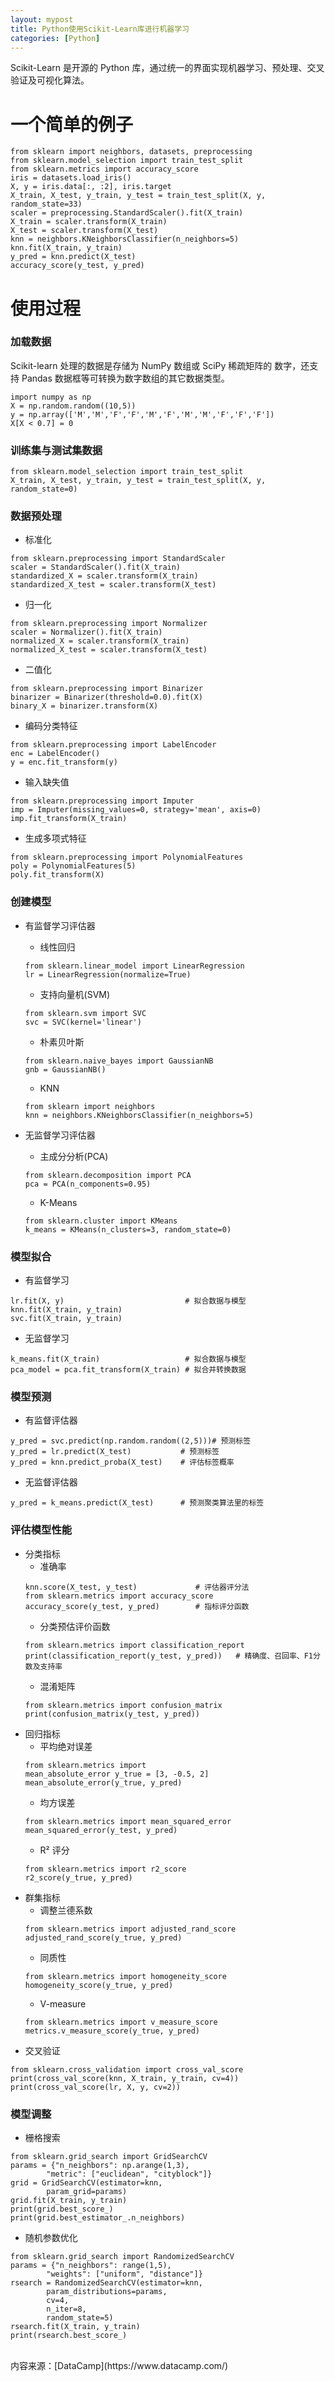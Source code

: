 ```yaml
---
layout: mypost
title: Python使用Scikit-Learn库进行机器学习
categories: [Python]
---
```


Scikit-Learn 是开源的 Python 库，通过统一的界面实现机器学习、预处理、交叉验证及可视化算法。

# 一个简单的例子                              
```
from sklearn import neighbors, datasets, preprocessing
from sklearn.model_selection import train_test_split
from sklearn.metrics import accuracy_score
iris = datasets.load_iris()
X, y = iris.data[:, :2], iris.target
X_train, X_test, y_train, y_test = train_test_split(X, y, random_state=33)
scaler = preprocessing.StandardScaler().fit(X_train)
X_train = scaler.transform(X_train)
X_test = scaler.transform(X_test)
knn = neighbors.KNeighborsClassifier(n_neighbors=5)
knn.fit(X_train, y_train)
y_pred = knn.predict(X_test)
accuracy_score(y_test, y_pred)                               
```

# 使用过程  
### 加载数据  
Scikit-learn 处理的数据是存储为 NumPy 数组或 SciPy 稀疏矩阵的
数字，还支持 Pandas 数据框等可转换为数字数组的其它数据类型。  
```
import numpy as np
X = np.random.random((10,5))
y = np.array(['M','M','F','F','M','F','M','M','F','F','F'])
X[X < 0.7] = 0
```

### 训练集与测试集数据    
```
from sklearn.model_selection import train_test_split
X_train, X_test, y_train, y_test = train_test_split(X, y, random_state=0)
```

### 数据预处理  
- 标准化
```    
from sklearn.preprocessing import StandardScaler
scaler = StandardScaler().fit(X_train)
standardized_X = scaler.transform(X_train)
standardized_X_test = scaler.transform(X_test)
```
- 归一化  
```    
from sklearn.preprocessing import Normalizer
scaler = Normalizer().fit(X_train)
normalized_X = scaler.transform(X_train)
normalized_X_test = scaler.transform(X_test)
```
- 二值化  
```    
from sklearn.preprocessing import Binarizer
binarizer = Binarizer(threshold=0.0).fit(X)
binary_X = binarizer.transform(X)
```
- 编码分类特征 
```    
from sklearn.preprocessing import LabelEncoder
enc = LabelEncoder()
y = enc.fit_transform(y)
```
- 输入缺失值  
```    
from sklearn.preprocessing import Imputer
imp = Imputer(missing_values=0, strategy='mean', axis=0)
imp.fit_transform(X_train)
```
- 生成多项式特征
```
from sklearn.preprocessing import PolynomialFeatures
poly = PolynomialFeatures(5)
poly.fit_transform(X)
```

### 创建模型
- 有监督学习评估器  
    - 线性回归  
    ```
    from sklearn.linear_model import LinearRegression
    lr = LinearRegression(normalize=True)
    ```
    - 支持向量机(SVM)  
    ```
    from sklearn.svm import SVC
    svc = SVC(kernel='linear')
    ```
    - 朴素贝叶斯  
    ```
    from sklearn.naive_bayes import GaussianNB
    gnb = GaussianNB()
    ```
    - KNN  
    ```
    from sklearn import neighbors
    knn = neighbors.KNeighborsClassifier(n_neighbors=5)
    ```

- 无监督学习评估器  
    - 主成分分析(PCA)  
    ```
    from sklearn.decomposition import PCA
    pca = PCA(n_components=0.95)
    ```
    - K-Means  
    ```
    from sklearn.cluster import KMeans
    k_means = KMeans(n_clusters=3, random_state=0)
    ```

### 模型拟合
- 有监督学习  
```
lr.fit(X, y)                           # 拟合数据与模型
knn.fit(X_train, y_train)
svc.fit(X_train, y_train)
```
- 无监督学习   
```
k_means.fit(X_train)                   # 拟合数据与模型
pca_model = pca.fit_transform(X_train) # 拟合并转换数据
```

### 模型预测
- 有监督评估器   
```
y_pred = svc.predict(np.random.random((2,5)))# 预测标签
y_pred = lr.predict(X_test)           # 预测标签
y_pred = knn.predict_proba(X_test)    # 评估标签概率
```
- 无监督评估器   
```
y_pred = k_means.predict(X_test)      # 预测聚类算法里的标签
```


### 评估模型性能   
- 分类指标   
    - 准确率     
    ```
    knn.score(X_test, y_test)             # 评估器评分法
    from sklearn.metrics import accuracy_score
    accuracy_score(y_test, y_pred)        # 指标评分函数
    ```
    - 分类预估评价函数    
    ```
    from sklearn.metrics import classification_report
    print(classification_report(y_test, y_pred))   # 精确度、召回率、F1分数及支持率
    ```
    - 混淆矩阵    
    ```
    from sklearn.metrics import confusion_matrix
    print(confusion_matrix(y_test, y_pred))
    ```
- 回归指标   
    - 平均绝对误差   
    ```
    from sklearn.metrics import       
    mean_absolute_error y_true = [3, -0.5, 2]
    mean_absolute_error(y_true, y_pred)
    ```
    - 均方误差    
    ```
    from sklearn.metrics import mean_squared_error
    mean_squared_error(y_test, y_pred)
    ```
    - R² 评分   
    ```
    from sklearn.metrics import r2_score
    r2_score(y_true, y_pred)
    ```
- 群集指标   
    - 调整兰德系数   
    ```
    from sklearn.metrics import adjusted_rand_score
    adjusted_rand_score(y_true, y_pred)
    ```
    - 同质性   
    ```
    from sklearn.metrics import homogeneity_score
    homogeneity_score(y_true, y_pred)
    ```
    - V-measure   
    ```
    from sklearn.metrics import v_measure_score
    metrics.v_measure_score(y_true, y_pred)
    ```
- 交叉验证   
```
from sklearn.cross_validation import cross_val_score
print(cross_val_score(knn, X_train, y_train, cv=4))
print(cross_val_score(lr, X, y, cv=2))
```

### 模型调整   
- 栅格搜索    
```
from sklearn.grid_search import GridSearchCV
params = {"n_neighbors": np.arange(1,3),
        "metric": ["euclidean", "cityblock"]}
grid = GridSearchCV(estimator=knn,
        param_grid=params)
grid.fit(X_train, y_train)
print(grid.best_score_)
print(grid.best_estimator_.n_neighbors)
```
- 随机参数优化    
```
from sklearn.grid_search import RandomizedSearchCV
params = {"n_neighbors": range(1,5), 
        "weights": ["uniform", "distance"]}
rsearch = RandomizedSearchCV(estimator=knn,
        param_distributions=params,
        cv=4,
        n_iter=8,
        random_state=5)
rsearch.fit(X_train, y_train)
print(rsearch.best_score_)
```

<br/>
内容来源：[DataCamp](https://www.datacamp.com/)